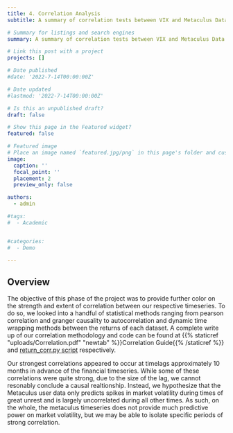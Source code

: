 ```yaml
---
title: 4. Correlation Analysis
subtitle: A summary of correlation tests between VIX and Metaculus Data

# Summary for listings and search engines
summary: A summary of correlation tests between VIX and Metaculus Data

# Link this post with a project
projects: []

# Date published
#date: '2022-7-14T00:00:00Z'

# Date updated
#lastmod: '2022-7-14T00:00:00Z'

# Is this an unpublished draft?
draft: false

# Show this page in the Featured widget?
featured: false

# Featured image
# Place an image named `featured.jpg/png` in this page's folder and customize its options here.
image:
  caption: ''
  focal_point: ''
  placement: 2
  preview_only: false

authors:
  - admin

#tags:
#  - Academic


#categories:
#  - Demo

---
```


## Overview

The objective of this phase of the project was to provide further color on the strength and extent of correlation between our respective timeseries. To do so, we looked into a handful of statistical methods ranging from pearson correlation and granger causality to autocorrelation and dynamic time wrapping methods between the returns of each dataset. A complete write up of our correlation methodology and code can be found at {{% staticref "uploads/Correlation.pdf" "newtab" %}}Correlation Guide{{% /staticref %}} and [return_corr.py script](https://github.com/VJ-Varanasi/VIX-Metaculus/blob/master/return_corr.py) respectively. 

Our strongest correlations appeared to occur at timelags approximately 10 months in advance of the financial timeseries. While some of these correlations were quite strong, due to the size of the lag, we cannot resonably conclude a causal realtionship. Instead, we hypothesize that the Metaculus user data only predicts spikes in market volatility during times of great unrest and is largely uncorrelated during all other times. As such, on the whole, the metaculus timeseries does not provide much predictive power on market volatility, but we may be able to isolate specific periods of strong correlation.







